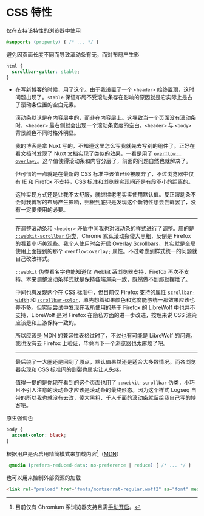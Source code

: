 # CSS 特性

仅在支持该特性的浏览器中使用

  ```css
  @supports (property) { /* ... */ }
  ```

避免因页面长度不同而导致滚动条有无，而对布局产生影

  ```css
  html {
    scrollbar-gutter: stable;
  }
  ```

- 在写新博客的时候，用了这个。由于我设置了一个 `<header>` 始终置顶，这时问题出现了。`stable` 保证布局不受滚动条存在影响的原因就是它实际上是占了滚动条位置的空白元素。

  滚动条默认是在内容层中的，而非在内容层上。这导致当一个页面没有滚动条时，`<header>` 最右侧就会出现一个滚动条宽度的空白。`<header>` 与 `<body>` 背景颜色不同时格外明显。

   我的博客是拿 Nuxt 写的，不知道这里怎么写我就先去写别的组件了。正好在看文档时发现了 Nuxt 文档实现了类似的效果，一看是用了 [`overflow: overlay;`](https://developer.mozilla.org/zh-CN/docs/Web/CSS/overflow)。这个值使得滚动条和内容分层了，前面的问题自然也就解决了。

   但可惜的一点就是在最新的 CSS 标准中该值已经被废弃了，不过浏览器中仅有 IE 和 Firefox 不支持，CSS 标准和浏览器实现间还是有段不小的距离的。

   这种实现方式还是让我不太舒服，就继续老老实实使用默认值。反正滚动条不会对我博客的布局产生影响，归根到底只是发现这个新特性想尝尝鲜罢了，没有一定要使用的必要。

   -----

  在调整滚动条和 `<header>` 矛盾中间我也对滚动条的样式进行了调整。用的是 [`::webkit-scrollbar` 伪类](https://developer.mozilla.org/zh-CN/docs/Web/CSS/::-webkit-scrollbar)，Chrome 默认滚动条傻大黑粗，反倒是 Firefox 的看着小巧美观些。我个人使用时会[开启 Overlay Scrollbars](chrome://flags/#overlay-scrollbars)，其实就是全局使用上面提到的那个 `overflow:overlay;` 属性。不过考虑到样式统一的问题就自己改改样式。

  `::webkit` 伪类看名字也能知道仅 Webkit 系浏览器支持，Firefox 再次不支持。本来调整滚动条样式就是保持各端渲染一致，既然做不到那就摆烂了。

  中间也有发现两个在 CSS 标准中，但目前仅 Firefox 支持的属性 [`scrollbar-width`](https://developer.mozilla.org/zh-CN/docs/Web/CSS/scrollbar-width) 和 [`scrollbar-color`](https://developer.mozilla.org/zh-CN/docs/Web/CSS/scrollbar-color)，原先想着如果颜色和宽度能够统一那效果应该也差不多。但实际尝试中发现在我所使用的基于 Firefox 的 LibreWolf 中也并不支持，LibreWolf 是对 Firefox 在隐私方面的进一步改进，按理来说 CSS 渲染应该是和上游保持一致的。

  所以应该是 MDN 的兼容性表格过时了，不过也有可能是 LibreWolf 的问题，我也没有去 Firefox 上验证，毕竟再下一个浏览器也太麻烦了吧。

   -----

  最后绕了一大圈还是回到了原点，默认值果然还是适合大多数情况。而各浏览器实现和 CSS 标准间的割裂也属实让人头疼。
  
  值得一提的是你现在看到的这个页面也用了 `::webkit-scrollbar` 伪类，小巧且不引人注意的滚动条才应该是滚动条的最终形态。因为这个样式 Logseq 自带的所以我也就没有去改，傻大黑粗、千人千面的滚动条就留给我自己写的博客吧。

原生强调色

  ```css
  body {
    accent-color: black;
  }
  ```

根据用户是否启用精简模式来加载内容[^1]（[MDN](https://developer.mozilla.org/en-US/docs/Web/CSS/@media/prefers-reduced-data)）

  ```css
   @media (prefers-reduced-data: no-preference | reduce) { /* ... */ }
  ```

  也可以用来控制外部资源的加载
  
   ```html
  <link rel="preload" href="fonts/montserrat-regular.woff2" as="font" media="(prefers-reduced-data: no-preference)" crossorigin>
  ```

[^1]: 目前仅有 Chromium 系浏览器支持且需[手动开启](chrome://flags/#enable-experimental-web-platform-features)。
